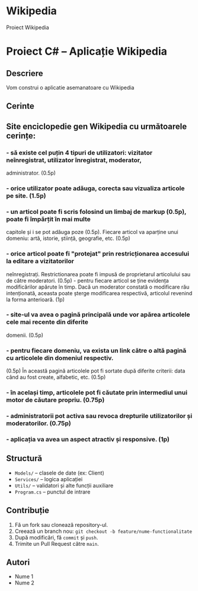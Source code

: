 # Wikipedia
Proiect Wikipedia


# Proiect C# – Aplicație Wikipedia

## Descriere
Vom construi o aplicatie asemanatoare cu Wikipedia


## Cerinte 
  ## Site enciclopedie gen Wikipedia cu următoarele cerințe:
### - să existe cel puțin 4 tipuri de utilizatori: vizitator neînregistrat, utilizator înregistrat, moderator,
administrator. (0.5p)
### - orice utilizator poate adăuga, corecta sau vizualiza articole pe site. (1.5p)
### - un articol poate fi scris folosind un limbaj de markup (0.5p), poate fi împărțit în mai multe
capitole și i se pot adăuga poze (0.5p). Fiecare articol va aparține unui domeniu: artă, istorie,
știință, geografie, etc. (0.5p)
### - orice articol poate fi "protejat" prin restricționarea accesului la editare a vizitatorilor
neînregistrați. Restrictionarea poate fi impusă de proprietarul articolului sau de către moderatori.
(0.5p) - pentru fiecare articol se ține evidența modificărilor apărute în timp. Dacă un moderator
constată o modificare rău intenționată, aceasta poate șterge modificarea respectivă, articolul
revenind la forma anterioară. (1p)
### - site-ul va avea o pagină principală unde vor apărea articolele cele mai recente din diferite
domenii. (0.5p)
### - pentru fiecare domeniu, va exista un link către o altă pagină cu articolele din domeniul respectiv.
(0.5p) În această pagină articolele pot fi sortate după diferite criterii: data când au fost create,
alfabetic, etc. (0.5p)
### - în același timp, articolele pot fi căutate prin intermediul unui motor de căutare propriu. (0.75p)
### - administratorii pot activa sau revoca drepturile utilizatorilor și moderatorilor. (0.75p)
### - aplicația va avea un aspect atractiv și responsive. (1p)

## Structură
- `Models/` – clasele de date (ex: Client)
- `Services/` – logica aplicației
- `Utils/` – validatori și alte funcții auxiliare
- `Program.cs` – punctul de intrare

## Contribuție
1. Fă un fork sau clonează repository-ul.
2. Creează un branch nou: `git checkout -b feature/nume-functionalitate`
3. După modificări, fă `commit` și `push`.
4. Trimite un Pull Request către `main`.

## Autori
- Nume 1
- Nume 2
